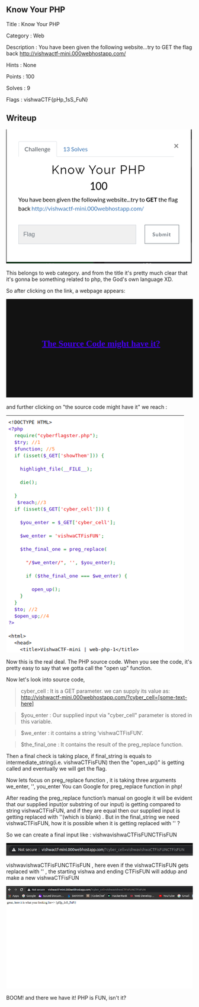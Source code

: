 ## Know Your PHP

Title : Know Your PHP

Category : Web

Description : You have been given the following website...try to GET the flag back http://vishwactf-mini.000webhostapp.com/

Hints : None

Points : 100

Solves : 9

Flags : vishwaCTF{pHp_1sS_FuN}

## Writeup

![Screenshot](challenge.png)

This belongs to web category. and from the title it's pretty much clear that it's gonna be something related to php, the God's own language XD.

So after clicking on the link, a webpage appears: 

![Screenshot](page1.png)

and further clicking on "the source code might have it"
we reach : 

![Screenshot](source.png)

Now this is the real deal. The PHP source code. When you see the code, it's pretty easy to say that we gotta call the "open up" function. 

Now let's look into source code,
> cyber_cell : It is a GET parameter. we can supply its value as:
http://vishwactf-mini.000webhostapp.com/?cyber_cell=[some-text-here]

> $you_enter : Our supplied input via "cyber_cell" parameter is stored in this variable.

> $we_enter : it contains a string ‘vishwaCTFisFUN’.

> $the_final_one : It contains the result of the preg_replace function.

Then a final check is taking place, if final_string is equals to intermediate_string(i.e. vishwaCTFisFUN) then the "open_up()" is getting called and eventually we will get the flag.

Now lets focus on preg_replace function , it is taking three arguments we_enter, '', you_enter
You can Google for preg_replace function in php!

After reading the preg_replace function’s manual on google it will be evident that our supplied input(or substring of our input) is getting compared to string vishwaCTFisFUN, and if they are equal then our supplied input is getting replaced with ''(which is blank) . But in the final_string we need vishwaCTFisFUN, how it is possible when it is getting replaced with '' ?

So we can create a final input like : vishwavishwaCTFisFUNCTFisFUN

![Screenshot](solution_url.png)

vishwavishwaCTFisFUNCTFisFUN , here even if the vishwaCTFisFUN gets replaced with '' , the starting vishwa and ending CTFisFUN will addup and make a new vishwaCTFisFUN 

![Screenshot](answer.png)

BOOM! and there we have it!  PHP is FUN, isn't it?

